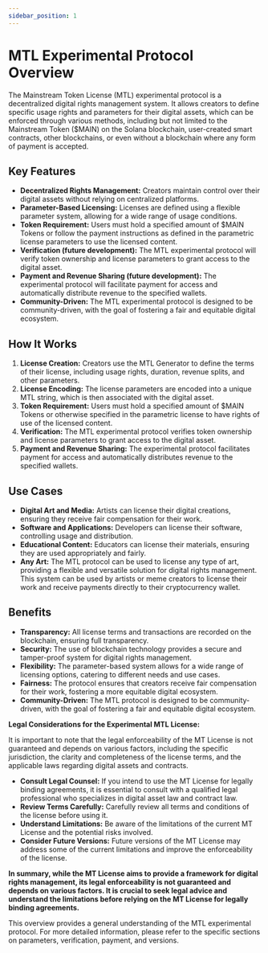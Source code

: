 ```yaml
---
sidebar_position: 1
---
```


# MTL Experimental Protocol Overview

The Mainstream Token License (MTL) experimental protocol is a decentralized digital rights management system. It allows creators to define specific usage rights and parameters for their digital assets, which can be enforced through various methods, including but not limited to the Mainstream Token ($MAIN) on the Solana blockchain, user-created smart contracts, other blockchains, or even without a blockchain where any form of payment is accepted.

## Key Features

-   **Decentralized Rights Management:** Creators maintain control over their digital assets without relying on centralized platforms.
-   **Parameter-Based Licensing:** Licenses are defined using a flexible parameter system, allowing for a wide range of usage conditions.
-   **Token Requirement:** Users must hold a specified amount of $MAIN Tokens or follow the payment instructions as defined in the parametric license parameters to use the licensed content.
-   **Verification (future development):** The MTL experimental protocol will verify token ownership and license parameters to grant access to the digital asset.
-   **Payment and Revenue Sharing (future development):** The experimental protocol will facilitate payment for access and automatically distribute revenue to the specified wallets.
-   **Community-Driven:** The MTL experimental protocol is designed to be community-driven, with the goal of fostering a fair and equitable digital ecosystem.

## How It Works

1.  **License Creation:** Creators use the MTL Generator to define the terms of their license, including usage rights, duration, revenue splits, and other parameters.
2.  **License Encoding:** The license parameters are encoded into a unique MTL string, which is then associated with the digital asset.
3.  **Token Requirement:** Users must hold a specified amount of $MAIN Tokens or otherwise specified in the parametric license to have rights of use of the licensed content.
4.  **Verification:** The MTL experimental protocol verifies token ownership and license parameters to grant access to the digital asset.
5.  **Payment and Revenue Sharing:** The experimental protocol facilitates payment for access and automatically distributes revenue to the specified wallets.

## Use Cases

-   **Digital Art and Media:** Artists can license their digital creations, ensuring they receive fair compensation for their work.
-   **Software and Applications:** Developers can license their software, controlling usage and distribution.
-   **Educational Content:** Educators can license their materials, ensuring they are used appropriately and fairly.
-   **Any Art:** The MTL protocol can be used to license any type of art, providing a flexible and versatile solution for digital rights management. This system can be used by artists or meme creators to license their work and receive payments directly to their cryptocurrency wallet.

## Benefits

-   **Transparency:** All license terms and transactions are recorded on the blockchain, ensuring full transparency.
-   **Security:** The use of blockchain technology provides a secure and tamper-proof system for digital rights management.
-   **Flexibility:** The parameter-based system allows for a wide range of licensing options, catering to different needs and use cases.
-   **Fairness:** The protocol ensures that creators receive fair compensation for their work, fostering a more equitable digital ecosystem.
-   **Community-Driven:** The MTL protocol is designed to be community-driven, with the goal of fostering a fair and equitable digital ecosystem.

**Legal Considerations for the Experimental MTL License:**

It is important to note that the legal enforceability of the MT License is not guaranteed and depends on various factors, including the specific jurisdiction, the clarity and completeness of the license terms, and the applicable laws regarding digital assets and contracts.

*   **Consult Legal Counsel:** If you intend to use the MT License for legally binding agreements, it is essential to consult with a qualified legal professional who specializes in digital asset law and contract law.
*   **Review Terms Carefully:** Carefully review all terms and conditions of the license before using it.
*   **Understand Limitations:** Be aware of the limitations of the current MT License and the potential risks involved.
*   **Consider Future Versions:** Future versions of the MT License may address some of the current limitations and improve the enforceability of the license.

**In summary, while the MT License aims to provide a framework for digital rights management, its legal enforceability is not guaranteed and depends on various factors. It is crucial to seek legal advice and understand the limitations before relying on the MT License for legally binding agreements.**

This overview provides a general understanding of the MTL experimental protocol. For more detailed information, please refer to the specific sections on parameters, verification, payment, and versions.
